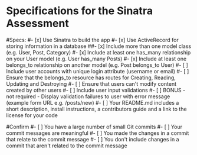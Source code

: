 # Specifications for the Sinatra Assessment

#Specs:
#- [x] Use Sinatra to build the app
#- [x] Use ActiveRecord for storing information in a database
##- [x] Include more than one model class (e.g. User, Post, Category)
#- [x] Include at least one has_many relationship on your User model (e.g. User has_many Posts)
#- [x] Include at least one belongs_to relationship on another model (e.g. Post belongs_to User)
#- [ ] Include user accounts with unique login attribute (username or email)
#- [ ] Ensure that the belongs_to resource has routes for Creating, Reading, Updating and Destroying
#- [ ] Ensure that users can't modify content created by other users
#- [ ] Include user input validations
#- [ ] BONUS - not required - Display validation failures to user with error message (example form URL e.g. /posts/new)
#- [ ] Your README.md includes a short description, install instructions, a contributors guide and a link to the license for your code

#Confirm
#- [ ] You have a large number of small Git commits
#- [ ] Your commit messages are meaningful
#- [ ] You made the changes in a commit that relate to the commit message
#- [ ] You don't include changes in a commit that aren't related to the commit message
